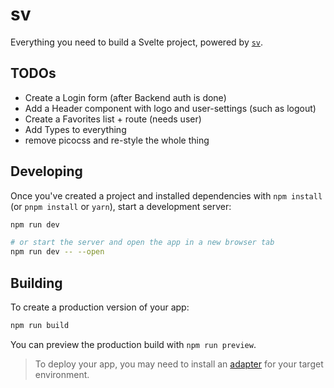 # sv

Everything you need to build a Svelte project, powered by [`sv`](https://github.com/sveltejs/cli).

## TODOs

- Create a Login form (after Backend auth is done)
- Add a Header component with logo and user-settings (such as logout)
- Create a Favorites list + route (needs user)
- Add Types to everything
- remove picocss and re-style the whole thing

## Developing

Once you've created a project and installed dependencies with `npm install` (or `pnpm install` or `yarn`), start a development server:

```bash
npm run dev

# or start the server and open the app in a new browser tab
npm run dev -- --open
```

## Building

To create a production version of your app:

```bash
npm run build
```

You can preview the production build with `npm run preview`.

> To deploy your app, you may need to install an [adapter](https://svelte.dev/docs/kit/adapters) for your target environment.
